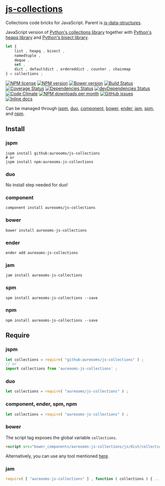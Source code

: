 [js-collections](http://aureooms.github.io/js-collections)
==

Collections code bricks for JavaScript. Parent is
[js-data-structures](https://github.com/aureooms/js-data-structures).

JavaScript version of
[Python's collections library](https://docs.python.org/3.6/library/collections.html)
together with
[Python's heapq library](https://docs.python.org/3.6/library/heapq.html)
and
[Python's bisect library](https://docs.python.org/3.6/library/bisect.html).

```js
let {
	list , heapq , bisect ,
	namedtuple ,
	deque ,
	set ,
	dict , defaultdict , ordereddict , counter , chainmap
} = collections ;
```

[![NPM license](http://img.shields.io/npm/l/aureooms-js-collections.svg?style=flat)](https://raw.githubusercontent.com/aureooms/js-collections/master/LICENSE)
[![NPM version](http://img.shields.io/npm/v/aureooms-js-collections.svg?style=flat)](https://www.npmjs.org/package/aureooms-js-collections)
[![Bower version](http://img.shields.io/bower/v/aureooms-js-collections.svg?style=flat)](http://bower.io/search/?q=aureooms-js-collections)
[![Build Status](http://img.shields.io/travis/aureooms/js-collections.svg?style=flat)](https://travis-ci.org/aureooms/js-collections)
[![Coverage Status](http://img.shields.io/coveralls/aureooms/js-collections.svg?style=flat)](https://coveralls.io/r/aureooms/js-collections)
[![Dependencies Status](http://img.shields.io/david/aureooms/js-collections.svg?style=flat)](https://david-dm.org/aureooms/js-collections#info=dependencies)
[![devDependencies Status](http://img.shields.io/david/dev/aureooms/js-collections.svg?style=flat)](https://david-dm.org/aureooms/js-collections#info=devDependencies)
[![Code Climate](http://img.shields.io/codeclimate/github/aureooms/js-collections.svg?style=flat)](https://codeclimate.com/github/aureooms/js-collections)
[![NPM downloads per month](http://img.shields.io/npm/dm/aureooms-js-collections.svg?style=flat)](https://www.npmjs.org/package/aureooms-js-collections)
[![GitHub issues](http://img.shields.io/github/issues/aureooms/js-collections.svg?style=flat)](https://github.com/aureooms/js-collections/issues)
[![Inline docs](http://inch-ci.org/github/aureooms/js-collections.svg?branch=master&style=shields)](http://inch-ci.org/github/aureooms/js-collections)

Can be managed through [jspm](https://github.com/jspm/jspm-cli),
[duo](https://github.com/duojs/duo),
[component](https://github.com/componentjs/component),
[bower](https://github.com/bower/bower),
[ender](https://github.com/ender-js/Ender),
[jam](https://github.com/caolan/jam),
[spm](https://github.com/spmjs/spm),
and [npm](https://github.com/npm/npm).

## Install

### jspm
```terminal
jspm install github:aureooms/js-collections
# or
jspm install npm:aureooms-js-collections
```
### duo
No install step needed for duo!

### component
```terminal
component install aureooms/js-collections
```

### bower
```terminal
bower install aureooms-js-collections
```

### ender
```terminal
ender add aureooms-js-collections
```

### jam
```terminal
jam install aureooms-js-collections
```

### spm
```terminal
spm install aureooms-js-collections --save
```

### npm
```terminal
npm install aureooms-js-collections --save
```

## Require
### jspm
```js
let collections = require( "github:aureooms/js-collections" ) ;
// or
import collections from 'aureooms-js-collections' ;
```
### duo
```js
let collections = require( "aureooms/js-collections" ) ;
```

### component, ender, spm, npm
```js
let collections = require( "aureooms-js-collections" ) ;
```

### bower
The script tag exposes the global variable `collections`.
```html
<script src="bower_components/aureooms-js-collections/js/dist/collections.min.js"></script>
```
Alternatively, you can use any tool mentioned [here](http://bower.io/docs/tools/).

### jam
```js
require( [ "aureooms-js-collections" ] , function ( collections ) { ... } ) ;
```
